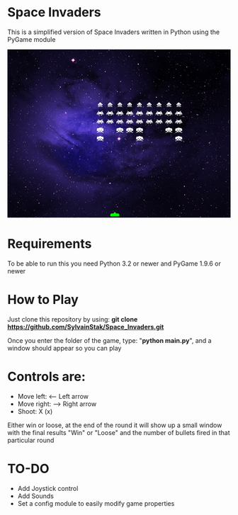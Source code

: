 # Space Invaders
This is a simplified version of Space Invaders written in Python using the PyGame module


![(COULD NOT LOAD IMAGE)](assets/desc_img.PNG?raw=true "Sample")


# Requirements
To be able to run this you need Python 3.2 or newer and PyGame 1.9.6 or newer

# How to Play
Just clone this repository by using:
<strong>git clone https://github.com/SylvainStak/Space_Invaders.git</strong>

Once you enter the folder of the game, type: "<strong>python main.py</strong>", and a window should appear so you can play

# Controls are:
* Move left: <-- Left arrow
* Move right: --> Right arrow
* Shoot: X (x)

Either win or loose, at the end of the round it will show up a small window with the final results "Win" or "Loose" and the number of bullets fired in that particular round

# TO-DO
* Add Joystick control
* Add Sounds
* Set a config module to easily modify game properties
